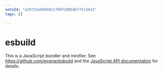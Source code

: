 ```yaml
---
noteId: "a20733a6095011f09720858bf73c56d1"
tags: []

---
```


# esbuild

This is a JavaScript bundler and minifier. See https://github.com/evanw/esbuild and the [JavaScript API documentation](https://esbuild.github.io/api/) for details.
